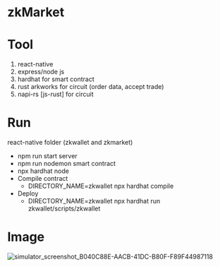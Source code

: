 # zkMarket

Tool
====
1. react-native
2. express/node js
3. hardhat for smart contract
4. rust arkworks for circuit (order data, accept trade)
5. napi-rs [js-rust] for circuit

Run
===
react-native folder (zkwallet and zkmarket)
* npm run start
server
* npm run nodemon
smart contract
* npx hardhat node
* Compile contract
  * DIRECTORY_NAME=zkwallet npx hardhat compile
* Deploy
  * DIRECTORY_NAME=zkwallet npx hardhat run zkwallet/scripts/zkwallet
 

  
Image
=====
![simulator_screenshot_B040C88E-AACB-41DC-B80F-F89F44987118](https://github.com/jason11489/zkMarket/assets/75050680/3c4f3b8d-364f-410d-84d9-ad4e17bebae5)
